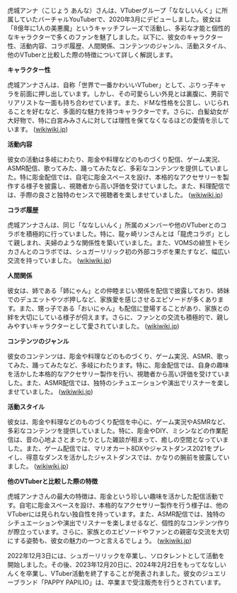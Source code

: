 虎城アンナ（こじょう あんな）さんは、VTuberグループ「ななしいんく」に所属していたバーチャルYouTuberで、2020年3月にデビューしました。彼女は「8億年に1人の美悪魔」というキャッチフレーズで活動し、多彩な才能と個性的なキャラクターで多くのファンを魅了しました。以下に、彼女のキャラクター性、活動内容、コラボ履歴、人間関係、コンテンツのジャンル、活動スタイル、他のVTuberと比較した際の特徴について詳しく解説します。

**キャラクター性**

虎城アンナさんは、自称「世界で一番かわいいVTuber」として、ぶりっ子キャラを前面に押し出しています。しかし、その可愛らしい外見とは裏腹に、男前でリアリストな一面も持ち合わせています。また、ドMな性格を公言し、いじられることを好むなど、多面的な魅力を持つキャラクターです。さらに、白髪幼女が大好物で、特に白宮みみさんに対しては理性を保てなくなるほどの愛情を示しています。 ([wikiwiki.jp](https://wikiwiki.jp/774inc/%E8%99%8E%E5%9F%8E%E3%82%A2%E3%83%B3%E3%83%8A?utm_source=openai))

**活動内容**

彼女の活動は多岐にわたり、彫金や料理などのものづくり配信、ゲーム実況、ASMR配信、歌ってみた、踊ってみたなど、多彩なコンテンツを提供していました。特に彫金配信では、自宅に彫金スペースを設け、本格的なアクセサリーを製作する様子を披露し、視聴者から高い評価を受けていました。また、料理配信では、手際の良さと独特のセンスで視聴者を楽しませていました。 ([wikiwiki.jp](https://wikiwiki.jp/774inc/%E8%99%8E%E5%9F%8E%E3%82%A2%E3%83%B3%E3%83%8A?utm_source=openai))

**コラボ履歴**

虎城アンナさんは、同じ「ななしいんく」所属のメンバーや他のVTuberとのコラボを積極的に行っていました。特に、龍ヶ崎リンさんとは「龍虎コラボ」として親しまれ、夫婦のような関係性を築いていました。また、VOMSの緋笠トモシカさんとのコラボでは、シュガーリリック初の外部コラボを果たすなど、幅広い交流を持っていました。 ([wikiwiki.jp](https://wikiwiki.jp/774inc/%E8%99%8E%E5%9F%8E%E3%82%A2%E3%83%B3%E3%83%8A?utm_source=openai))

**人間関係**

彼女は、姉である「姉にゃん」との仲睦まじい関係を配信で披露しており、姉妹でのデュエットやツボ押しなど、家族愛を感じさせるエピソードが多くあります。また、甥っ子である「おいにゃん」も配信に登場することがあり、家族との絆を大切にしている様子が伺えます。さらに、ファンとの交流も積極的で、親しみやすいキャラクターとして愛されていました。 ([wikiwiki.jp](https://wikiwiki.jp/774inc/%E8%99%8E%E5%9F%8E%E3%82%A2%E3%83%B3%E3%83%8A?utm_source=openai))

**コンテンツのジャンル**

彼女のコンテンツは、彫金や料理などのものづくり、ゲーム実況、ASMR、歌ってみた、踊ってみたなど、多岐にわたります。特に、彫金配信では、自身の趣味を活かした本格的なアクセサリー製作を行い、視聴者から高い評価を受けていました。また、ASMR配信では、独特のシチュエーションや演出でリスナーを楽しませていました。 ([wikiwiki.jp](https://wikiwiki.jp/774inc/%E8%99%8E%E5%9F%8E%E3%82%A2%E3%83%B3%E3%83%8A?utm_source=openai))

**活動スタイル**

彼女は、彫金や料理などのものづくり配信を中心に、ゲーム実況やASMRなど、多彩なコンテンツを提供していました。特に、彫金やDIY、ミシンなどの作業配信は、音の心地よさとまったりとした雑談が相まって、癒しの空間となっていました。また、ゲーム配信では、マリオカート8DXやジャストダンス2021をプレイし、得意なダンスを活かしたジャストダンスでは、かなりの腕前を披露していました。 ([wikiwiki.jp](https://wikiwiki.jp/774inc/%E8%99%8E%E5%9F%8E%E3%82%A2%E3%83%B3%E3%83%8A?utm_source=openai))

**他のVTuberと比較した際の特徴**

虎城アンナさんの最大の特徴は、彫金という珍しい趣味を活かした配信活動です。自宅に彫金スペースを設け、本格的なアクセサリー製作を行う様子は、他のVTuberには見られない独自性を持っています。また、ASMR配信では、独特のシチュエーションや演出でリスナーを楽しませるなど、個性的なコンテンツ作りが際立っています。さらに、家族とのエピソードやファンとの親密な交流を大切にする姿勢も、彼女の魅力の一つと言えるでしょう。 ([wikiwiki.jp](https://wikiwiki.jp/774inc/%E8%99%8E%E5%9F%8E%E3%82%A2%E3%83%B3%E3%83%8A?utm_source=openai))

2022年12月3日には、シュガーリリックを卒業し、ソロタレントとして活動を開始しました。その後、2023年12月20日に、2024年2月2日をもってななしいんくを卒業し、VTuber活動を終了することが発表されました。彼女のジュエリーブランド「PAPPY PAPILIO」は、卒業まで受注販売を行うとされています。 